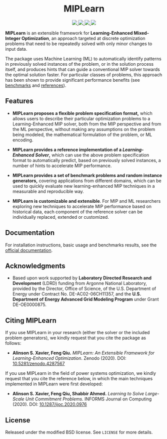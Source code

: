 <h1 align="center">MIPLearn</h1>
<p align="center">
  <a href="https://github.com/ANL-CEEESA/MIPLearn/actions">
    <img src="https://github.com/ANL-CEEESA/MIPLearn/workflows/Test/badge.svg">
  </a>
  <a href="https://doi.org/10.5281/zenodo.4287567">
    <img src="https://zenodo.org/badge/DOI/10.5281/zenodo.4287567.svg">
  </a>
  <a href="https://github.com/ANL-CEEESA/MIPLearn/releases/">
    <img src="https://img.shields.io/github/v/release/ANL-CEEESA/MIPLearn?include_prereleases&label=pre-release">
  </a>
  <a href="https://github.com/ANL-CEEESA/MIPLearn/discussions">
    <img src="https://img.shields.io/badge/GitHub-Discussions-%23fc4ebc" />
  </a>
</p>

**MIPLearn** is an extensible framework for **Learning-Enhanced Mixed-Integer Optimization**, an approach targeted at discrete optimization problems that need to be repeatedly solved with only minor changes to input data.

The package uses Machine Learning (ML) to automatically identify patterns in previously solved instances of the problem, or in the solution process itself, and produces hints that can guide a conventional MIP solver towards the optimal solution faster. For particular classes of problems, this approach has been shown to provide significant performance benefits (see [benchmarks](https://anl-ceeesa.github.io/MIPLearn/0.1/problems/) and [references](https://anl-ceeesa.github.io/MIPLearn/0.1/about/)).

Features
--------
* **MIPLearn proposes a flexible problem specification format,** which allows users to describe their particular optimization problems to a Learning-Enhanced MIP solver, both from the MIP perspective and from the ML perspective, without making any assumptions on the problem being modeled, the mathematical formulation of the problem, or ML encoding.

* **MIPLearn provides a reference implementation of a *Learning-Enhanced Solver*,** which can use the above problem specification format to automatically predict, based on previously solved instances, a number of hints to accelerate MIP performance. 

* **MIPLearn provides a set of benchmark problems and random instance generators,** covering applications from different domains, which can be used to quickly evaluate new learning-enhanced MIP techniques in a measurable and reproducible way.

* **MIPLearn is customizable and extensible**. For MIP and ML researchers exploring new techniques to accelerate MIP performance based on historical data, each component of the reference solver can be individually replaced, extended or customized.

Documentation
-------------

For installation instructions, basic usage and benchmarks results, see the [official documentation](https://anl-ceeesa.github.io/MIPLearn/).

Acknowledgments
---------------
* Based upon work supported by **Laboratory Directed Research and Development** (LDRD) funding from Argonne National Laboratory, provided by the Director, Office of Science, of the U.S. Department of Energy under Contract No. DE-AC02-06CH11357, and the **U.S. Department of Energy Advanced Grid Modeling Program** under Grant DE-OE0000875.

Citing MIPLearn
---------------

If you use MIPLearn in your research (either the solver or the included problem generators), we kindly request that you cite the package as follows:

* **Alinson S. Xavier, Feng Qiu.** *MIPLearn: An Extensible Framework for Learning-Enhanced Optimization*. Zenodo (2020). DOI: [10.5281/zenodo.4287567](https://doi.org/10.5281/zenodo.4287567)

If you use MIPLearn in the field of power systems optimization, we kindly request that you cite the reference below, in which the main techniques implemented in MIPLearn were first developed:

* **Alinson S. Xavier, Feng Qiu, Shabbir Ahmed.** *Learning to Solve Large-Scale Unit Commitment Problems.* INFORMS Journal on Computing (2020). DOI: [10.1287/ijoc.2020.0976](https://doi.org/10.1287/ijoc.2020.0976)

License
-------

Released under the modified BSD license. See `LICENSE` for more details.

